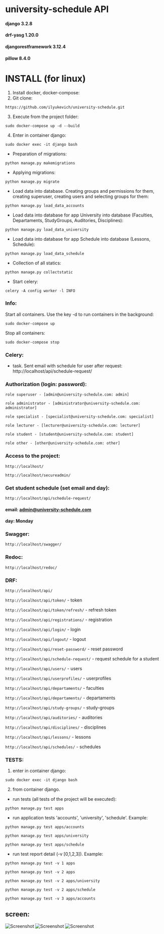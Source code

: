 # university-schedule API

#### django 3.2.8
#### drf-yasg 1.20.0
#### djangorestframework 3.12.4
#### pillow 8.4.0

# INSTALL (for linux)

1) Install docker, docker-compose:
2) Git clone:

```https://github.com/ilyukevich/university-schedule.git```

3) Execute from the project folder:

```sudo docker-compose up -d --build```

4) Enter in container django:

```sudo docker exec -it django bash```

- Preparation of migrations:

```python manage.py makemigrations```

- Applying migrations:

```python manage.py migrate```

- Load data into database. Creating groups and permissions for them, creating superuser, creating users and selecting groups for them:

```python manage.py load_data_accounts```

- Load data into database for app University into database (Faculties, Departaments, StudyGroups, Auditories, Disciplines):

```python manage.py load_data_university```

- Load data into database for app Schedule into database (Lessons, Schedule):

```python manage.py load_data_schedule```

- Collection of all statics:

```python manage.py collectstatic```

- Start celery:

```celery -A config worker -l INFO```

### Info:
Start all containers. Use the key -d to run containers in the background:

```sudo docker-compose up```

Stop all containers:

```sudo docker-compose stop```

### Celery:
- task. Sent email with schedule for user after request: http://localhost/api/schedule-request/

### Authorization (login: password):
```role superuser - [admin@university-schedule.com: admin]```

```role administrator - [administrator@university-schedule.com: administrator]```

```role specialist - [specialist@university-schedule.com: specialist]```

```role lecturer - [lecturer@university-schedule.com: lecturer]```

```role student - [student@university-schedule.com: student]```

```role other - [other@university-schedule.com: other]```

### Access to the project:
```http://localhost/ ```

```http://localhost/secureadmin/```

### Get student schedule (set email and day):

```http://localhost/api/schedule-request/```

#### email: admin@university-schedule.com
#### day: Monday

### Swagger:
```http://localhost/swagger/```

### Redoc:
```http://localhost/redoc/```

### DRF:
```http://localhost/api/```

```http://localhost/api/token/``` - token

```http://localhost/api/token/refresh/``` - refresh token

```http://localhost/api/registrations/``` - registration

```http://localhost/api/login/``` - login

```http://localhost/api/logout/``` - logout

```http://localhost/api/reset-password/``` - reset password

```http://localhost/api/schedule-request/``` - request schedule for a student

```http://localhost/api/users/``` - users

```http://localhost/api/userprofiles/``` - userprofiles

```http://localhost/api/departaments/``` - faculties

```http://localhost/api/departaments/``` - departaments

```http://localhost/api/study-groups/``` - study-groups

```http://localhost/api/auditories/``` - auditories

```http://localhost/api/disciplines/``` - disciplines

```http://localhost/api/lessons/``` - lessons

```http://localhost/api/schedules/``` - schedules

### TESTS:

1) enter in container django:

```sudo docker exec -it django bash```

2) from container django.

- run tests (all tests of the project will be executed):

```python manage.py test apps``` 

- run application tests 'accounts', 'university', 'schedule'. Example:

```python manage.py test apps/accounts```

```python manage.py test apps/university```

```python manage.py test apps/schedule```

- run test report detail (-v [0,1,2,3]). Example:

```python manage.py test -v 1 apps```

```python manage.py test -v 2 apps```

```python manage.py test -v 2 apps/university```

```python manage.py test -v 2 apps/schedule```

```python manage.py test -v 3 apps/accounts```

## screen:

![Screenshot](screen_1.png)
![Screenshot](screen_2.png)
![Screenshot](screen_3.png)
